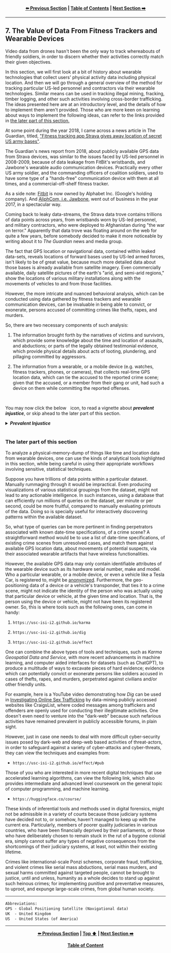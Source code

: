 <div align="center">
  
  **[:arrow_left: Previous Section][Prev] | [Table of Contents][TOC] | [Next Section :arrow_right:][Next]**
  
  [Prev]: /06-0.md
  [Next]: /08-0.md
  [TOC]: https://github.com/true-hindsight/long-overdue-justice/
  
</div>

---

## 7. The Value of Data From Fitness Trackers and Wearable Devices

Video data from drones hasn't been the only way to track whereabouts of friendly soldiers, in order to discern whether their activities correctly match their given objectives.  

In this section, we will first look at a bit of history about wearable technologies that collect users' physical activity data including physical location. And then we will go through a general overview of the method for tracking particular US-led personnel and contractors via their wearable technologies. Similar means can be used in tracking illegal mining, fracking, timber logging, and other such activities involving cross-border trafficking. The ideas presented here are at an introductory level, and the details of how to implement them aren't provided. Those who are more keen on learning about ways to implement the following ideas, can refer to the links provided in [the later part of this section.](#the-later-part-of-this-section)

At some point during the year 2018, I came across a news article in The Guardian, titled, ["Fitness tracking app Strava gives away location of secret US army bases"](https://www.theguardian.com/world/2018/jan/28/fitness-tracking-app-gives-away-location-of-secret-us-army-bases).

The Guardian's news report from 2018, about publicly available GPS data from Strava devices, was similar to the issues faced by US-led personnel in 2008-2009, because of data leakage from FitBit's wristbands, and Jawbone's wearable audio communication devices. Practically every other US army soldier, and the commanding officers of coalition soldiers, used to have some type of a "hands-free" communication device with them at all times, and a commercial-off-shelf fitness tracker. 

As a side note: [Fitbit](https://en.wikipedia.org/wiki/Fitbit) is now owned by Alphabet Inc. (Google's holding company). And [AliphCom, i.e. Jawbone,](https://slidebean.com/story/is-jawbone-out-of-business) went out of business in the year 2017, in a spectacular way.

Coming back to leaky data-streams, the Strava data trove contains trillions of data points across years, from wristbands worn by US-led personnel, and military contractors, who were deployed to Afghanistan during "the war on terror." Apparently that data trove was floating around on the web for quite a few years, before somebody decided to make it more noticeable by writing about it to *The Guardian* news and media group. 

The fact that GPS location or navigational data, contained within leaked data-sets, reveals locations of forward bases used by US-led armed forces, isn't likely to be of great value, because much more detailed data about those bases is already available from satellite imagery. Even commercially available, daily satellite pictures of the earth's "arid, and semi-arid regions," show the locations of various military installations along with the movements of vehicles to and from those facilities. 

However, the more intricate and nuanced behavioral analysis, which can be conducted using data gathered by fitness trackers and wearable communication devices, can be invaluable in being able to convict, or exonerate, persons accused of committing crimes like thefts, rapes, and murders.

So, there are two necessary components of such analysis:

1. The information brought forth by the narratives of victims and survivors, which provide some knowledge about the time and location of assaults, and abductions; or parts of the legally obtained testimonial evidence, which provide physical details about acts of looting, plundering, and pillaging committed by aggressors. 

1. The information from a wearable, or a mobile device (e.g. watches, fitness trackers, phones, or cameras), that collects real-time GPS location data, which can tie the accused to the reported crime scene; given that the accused, or a member from their gang or unit, had such a device on them while committing the reported offenses. 

<br>
<p>You may now click the below <img width="1%" src="./reference/img/solid_white-pointing_right-triangle.png"></image> icon, to read a vignette about <b><em>prevalent injustice</em></b>, or skip ahead to the later part of this section.</p>

<details><summary><b><em>Prevalent Injustice</em></b></summary>
In the context of rapes, and gang rapes of civilian victims in places like Afghanistan or Iraq, where sexual violence has continued to be used as an instrument of genocidal warfare: the narratives collected by aid-workers and non-government organizations from victims, survivors, and eye-witnesses, has been repeatedly undermined and brushed aside within various courts, using the following types of excuses:

1. The "tall tales" of so-called victims are false and baseless accusations. (The case is outright bogus.) 

1. The persons who have come forth with their accusations are no more than opportunistic con-artists, who are using malicious tactics to shake down the accused parties by threatening to spoil the good reputation and character of hard working, august, and upright armed forces personnel. (The case is motivated by illegitimate aims and designs, is too specious, and is highly doubtful.)

1. The victim's story is full of inconsistencies, memory lapses, and is "contaminated" with "emotional residue and malaise." (The case is too dirty and "icky.") 

1. The given matter, though tragic, is mainly due to happenstances and is being pursued by a misguided poor soul, who is on a quest for personal vendetta or a "witch-hunt." Such a case needs to be summarily dismissed as it is a waste of the court's precious resources. (The case is utterly misguided, and needs to be quashed immediately.) 

1. The given matter has been heavily conflated and confounded by the presenter with their "personal issues," due to their "personality disorder or mental afflictions." As such, the case is muddled beyond the capacity of the court, to be sorted out in a reasonable and fair-minded manner. The case must therefore be dismissed, or handed to a different process of adjudication, so that it can be better presented and handled else where, without demeaning the honor and dignity of the presiding court's officers. (The case is too tedious.)

1. It would be a futile and hopeless endeavor to pursue the matter because the accused persons have deceased, or cannot be located "despite the best efforts" of law enforcement agencies. (The case is simply worthless and lacks any merit.)

1. The plaintiffs have sought to exert undue influence over the court, by inciting public opinion against the defendants and ongoing legal procedures. Therefore, the matter needs to be bound by a gag order. (The entirety of the case can only be considered within a socio-political vacuum, or not at all.)   

1. Prosecuting a commanding officer, or any higher-ups within the chain of command, of a "rogue soldier," is not feasible within existing legal frameworks and statutes of the civil court. (The case is about the untoward actions of a single bad apple who has already been dealt with. And no form of humanly powers or authorities could have foreseen or prevented, those untoward actions and activities.) 

1. If a court marshal is to be paneled for a trial, the armed forces can do so, as per the rules, regulation, discretion, and cultural norms of the particular wing of the military, where the staff or the active duty member, currently stands accused, in matters concerning any type of dereliction, misconduct, or wrongful activities and behaviors, attributed to the accused. Also, if the consequence of any provable misdeeds and wrongdoings of the accused, happen to impact civilians or civilian facilities, then the matter is to be first legally analyzed and concluded by a military court or tribunal, before any civil suits can proceed, so as not to "muddy the waters," and to not "step on anybodies toes." (Dealing with this case is not within our job description.) 

1. Even if a statutory crime is discernible and provable beyond any conceivable doubt: prosecuting acts of sexual violence, abductions, or any type of misconduct involving coercion of individuals to perform sexual favors, or to perform any kinds of unethical, humiliating, degrading or dehumanizing activities, as directed by any members or contracted agents of the armed forces, is seen as a provocative issue that leads to politically charged conflagrations. (The case is too hot and toxic, it can't even be touched with a ten-foot pole by somebody wearing a hazmat suit.) 

At this point, one may exclaim, "But, wait! Which particular cases, if any, have had any of those aforementioned excuses used for obtaining any kind of a leave, or a dismissal? Where is the source or reference to the above types of 'colored' and 'colorful' claims?"

Do you have access to a thing called "Reuters' Westlaw Database?" If you do, please type in its search field, the keywords, 

```
"military + sexual violence"
```

You may then come to understand that: most number of cases involving sexual harm perpetrated against a civilian by a member of any military service, particularly by military personnel and contractors during war-time, aren't even allowed to reach the stages of a hearing in a formal, court ordered proceeding, to be placed on the record; especially not on any kind of a record that isn't already heavily redacted, or completely sealed to the public. 

When any of the above kinds of excuses are thrust by the defense team to sway the magistrate or the judge, more often than not, and for the better or for the worse, the "final" judgment delivered by most civil courtrooms is to deem the matter closed, without the necessity for any further discussions or arguments to be considered on the given issues, except by a petition to a higher court. Of course, the particular higher court that would need to hear the case, is made prohibitively expensive and inaccessible, by design, and is also too busy to be bothered with such systemic issues, due to the court's ever increasingly massive backlog of unresolved cases. 

This is where one needs to meditate on the following questions: 

1. How have any of the inequitable practices of judiciary offices, particularly of those offices with powers of self-absolution, ever been, or can ever be "for the worse," for the legal industry and for its members, especially, in comparison to the brunt of unfair legalized practices and systemic corruption, that invariably produce detrimental outcomes for tax-payers, and which continue to add to the harms suffered by survivors of violent offenses?    

1. When have the lives and habitats of people in countries like Panama, Guam, Philippines, Laos, Vietnam, Bangladesh, Afghanistan, Iraq, Syria, Palestine, Cyprus, Ethiopia, Sudan, Tanzania, Nigeria, Haiti, Puerto Rico, and Venezuela ever mattered, in comparison to the "pleasures, comforts, wants, needs, and interests" of persons in "esteemed places" of countries like Germany, France, Netherlands, Belgium, the UK, or the US?  

</details>
<br>

### The later part of this section

To analyze a physical-memory-dump of things like time and location data from wearable devices, one can use the kinds of analytical tools highlighted in this section, while being careful in using their appropriate workflows involving sensitive, statistical techniques. 

Suppose you have trillions of data points within a particular dataset. Manually rummaging through it would be impractical. Even producing visualizations of various statistical groupings from the dataset, might not lead to any actionable intelligence. In such instances, using a database that can efficiently run millions of queries on the dataset, per minute or per second, could be more fruitful, compared to manually evaluating printouts of the data. Doing so is specially useful for interactively discovering patterns within the available dataset. 

So, what type of queries can be more pertinent in finding perpetrators associated with known date-time specifications, of a crime scene? A straightforward method would be to use a list of date-time specifications, of existing crime scenes from unresolved cases, and match them against available GPS location data, about movements of potential suspects, via their associated wearable artifacts that have wireless functionalities. 

However, the available GPS data may only contain identifiable attributes of the wearable device such as its hardware serial number, make and model. Who a particular wearable, or a mobile device, or even a vehicle like a Tesla Car, is registered to, might be [anonymized](https://en.wikipedia.org/wiki/Data_re-identification). Furthermore, the geo-positioning data of a device or a vehicle's transponder, that ties it to a crime scene, might not indicate the identity of the person who was actually using that particular device or vehicle, at the given time and location. That is, the person using the device or vehicle, might not have been its registered owner. So, this is where tools such as the following ones, can come in handy: 

1. `https://usc-isi-i2.github.io/karma` 

1. `https://usc-isi-i2.github.io/dig`

1. `https://usc-isi-i2.github.io/effect`

One can combine the above types of tools and techniques, such as *Karma Geospatial Data and Service,* with more recent advancements in machine learning, and computer aided interfaces for datasets (such as ChatGPT), to produce a multitude of ways to excavate pieces of hard evidence; evidence which can potentially convict or exonerate persons like soldiers accused in cases of thefts, rapes, and murders, perpetrated against civilians and/or other friendly units. 

For example, here is a YouTube video demonstrating how *Dig* can be used in [Investigating Online Sex Trafficking](https://youtu.be/G98U5_JxRVA?t=37) by data-mining publicly accessed websites like CraigsList, where coded messages among traffickers and offenders are openly used for conducting their illegitimate activities. One doesn't even need to venture into the "dark-web" because such nefarious activities have remained prevalent in publicly accessible forums, in plain sight. 

However, just in case one needs to deal with more difficult cyber-security issues posed by dark-web and deep-web based activities of threat-actors, in order to safeguard against a variety of cyber-attacks and cyber-threats, they can view the techniques and examples from:

- `https://usc-isi-i2.github.io/effect/#pub`  

Those of you who are interested in more recent digital techniques that use accelerated learning algorithms, can view the following link, which also provides intermediate and advanced level coursework on the general topic of computer programming, and machine learning.

- `https://huggingface.co/course/`

These kinds of inferential tools and methods used in digital forensics, might not be admissible in a variety of courts because those judiciary systems have decided not to, or somehow, haven't managed to keep up with the current era. Particularly, members of poorer quality judiciaries in various countries, who have been financially deprived by their parliaments, or those who have deliberately chosen to remain stuck in the rut of a bygone colonial era, simply cannot suffer any types of negative consequences from the shortcomings of their judiciary systems, at least, not within their existing lifetime. 

Crimes like international-scale Ponzi schemes, corporate fraud, trafficking, and violent crimes like serial mass abductions, serial mass murders, and sexual harms committed against targeted people, cannot be brought to justice, until and unless, humanity as a whole decides to stand up against such heinous crimes; for implementing punitive and preventative measures, to uproot, and expunge large-scale crimes, from global human society.

---

```
Abbreviations:
GPS - Global Positioning Satellite (Navigational data)
UK  - United Kingdom
US  - United States (of America)
```

---

<div align="center">
  
  **[:arrow_left: Previous Section][Prev] | [Top :arrow_up:][Top] | [Next Section :arrow_right:][Next]** 
  
  **[Table of Content][TOC]**

  [Prev]: /04-0.md
  [Top]: /07-0.md#7-the-value-of-data-from-fitness-trackers-and-wearable-devices
  [Next]: /06-0.md
  [TOC]: https://github.com/true-hindsight/long-overdue-justice/
  
</div>
